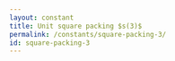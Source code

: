 ```yaml
---
layout: constant
title: Unit square packing $s(3)$
permalink: /constants/square-packing-3/
id: square-packing-3
---
```

